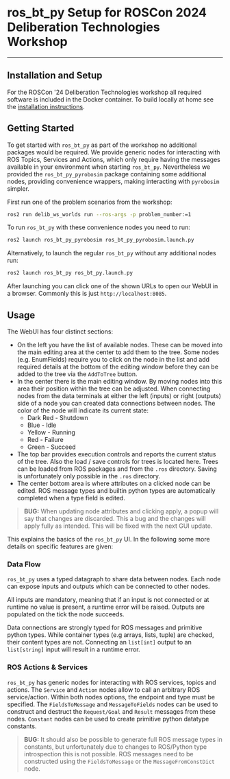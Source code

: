# ros\_bt\_py Setup for ROSCon 2024 Deliberation Technologies Workshop

---

## Installation and Setup

For the ROSCon '24 Deliberation Technologies workshop all required software is included in the Docker container.
To build locally at home see the [installation instructions](https://fzi-forschungszentrum-informatik.github.io/ros2_ros_bt_py/index.html).

## Getting Started

To get started with `ros_bt_py` as part of the workshop no additional packages would be required.
We provide generic nodes for interacting with ROS Topics, Services and Actions, which only require having the messages available in your environment when starting `ros_bt_py`.
Nevertheless we provided the `ros_bt_py_pyrobosim` package containing some additional nodes, providing convenience wrappers, making interacting with `pyrobosim` simpler.

First run one of the problem scenarios from the workshop:

```bash
ros2 run delib_ws_worlds run --ros-args -p problem_number:=1
```

To run `ros_bt_py` with these convenience nodes you need to run:

```bash
ros2 launch ros_bt_py_pyrobosim ros_bt_py_pyrobosim.launch.py
```

Alternatively, to launch the regular `ros_bt_py` without any additional nodes run:

```bash
ros2 launch ros_bt_py ros_bt_py.launch.py
```

After launching you can click one of the shown URLs to open our WebUI in a browser.
Commonly this is just `http://localhost:8085`.

## Usage

The WebUI has four distinct sections:

* On the left you have the list of available nodes.
  These can be moved into the main editing area at the center to add them to the tree.
  Some nodes (e.g. EnumFields) require you to click on the node in the list and add required details at the bottom of the editing window before they can be added to  the tree via the `AddToTree` button.
* In the center there is the main editing window.
  By moving nodes into this area their position within the tree can be adjusted.
  When connecting nodes from the data terminals at either the left (inputs) or right (outputs) side of a node you can created data connections between nodes.
  The color of the node will indicate its current state:
  * Dark Red - Shutdown
  * Blue - Idle
  * Yellow - Running
  * Red - Failure
  * Green - Succeed
* The top bar provides execution controls and reports the current status of the tree.
  Also the load / save controls for trees is located here.
  Trees can be loaded from ROS packages and from the `.ros` directory.
  Saving is unfortunately only possible in the `.ros` directory.
* The center bottom area is where attributes on a clicked node can be edited.
  ROS message types and builtin python types are automatically completed when a type field is edited.
>
> **BUG:** When updating node attributes and clicking apply, a popup will say that changes are discarded. This a bug and the changes will apply fully as intended.
> This will be fixed with the next GUI update.
>

This explains the basics of the `ros_bt_py` UI.
In the following some more details on specific features are given:

### Data Flow

`ros_bt_py` uses a typed datagraph to share data between nodes.
Each node can expose inputs and outputs which can be connected to other nodes.

All inputs are mandatory, meaning that if an input is not connected or at runtime no value is present, a runtime error will be raised.
Outputs are populated on the tick the node succeeds.

Data connections are strongly typed for ROS messages and primitive python types.
While container types (e.g arrays, lists, tuple) are checked, their content types are not.
Connecting an `list[int]` output to an `list[string]` input will result in a runtime error.

### ROS Actions & Services

`ros_bt_py` has generic nodes for interacting with ROS services, topics and actions.
The `Service` and `Action` nodes allow to call an arbitrary ROS service/action.
Within both nodes options, the endpoint and type must be specified.
The `FieldsToMessage` and `MessageToFields` nodes can be used to construct and destruct the `Request/Goal` and `Result` messages from these nodes.
`Constant` nodes can be used to create primitive python datatype constants.
>
> **BUG:** It should also be possible to generate full ROS message types in constants, but unfortunately due to changes to ROS/Python type introspection
> this is not possible. ROS messages need to be constructed using the `FieldsToMessage` or the `MessageFromConstDict` node.
>
